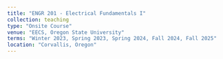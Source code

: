 ```yaml
---
title: "ENGR 201 - Electrical Fundamentals I"
collection: teaching
type: "Onsite Course"
venue: "EECS, Oregon State University"
terms: "Winter 2023, Spring 2023, Spring 2024, Fall 2024, Fall 2025"
location: "Corvallis, Oregon"
---
```

